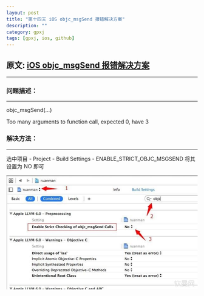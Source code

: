 ```yaml
---
layout: post
title: "第十四天 iOS objc_msgSend 报错解决方案"
description: ""
category: gpxj
tags: [gpxj, ios, github]
---
```



## 原文: [iOS objc_msgSend 报错解决方案](http://www.ruanman.net/swift/learn/10443.html)
---

### 问题描述：
---

objc_msgSend(...)

Too many arguments to function call, expected 0, have 3

### 解决方法：
---

选中项目 - Project - Build Settings - ENABLE_STRICT_OBJC_MSGSEND  将其设置为 NO 即可

![1.jpg](/assets/img/ios/gpxj/14/1/1.jpg)
